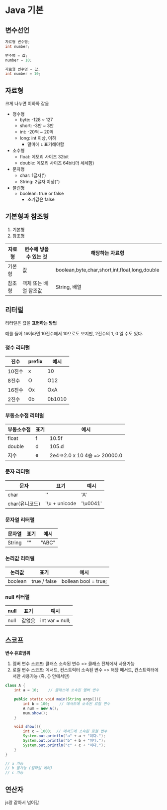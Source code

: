 # Java 기본

## 변수선언

```java
자료형 변수명;
int number;

변수명 = 값;
number = 10;

자료형 변수명 = 값;
int number = 10;
```

## 자료형

크게 나누면 이하와 같음

- 정수형
  - byte: -128 ~ 127
  - short: -3만 ~ 3만
  - int: -20억 ~ 20억
  - long: int 이상, 이하
    - 말미에 `L` 표기해야함
- 소수형
  - float: 메모리 사이즈 32bit
  - double: 메모리 사이즈 64bit(더 세세함)
- 문자형
  - char: 1글자(')
  - String: 2글자 이상(")
- 불린형
  - boolean: true or false
    - 초기값은 false

## 기본형과 참조형

1. 기본형
2. 참조형

| 자료형 | 변수에 넣을 수 있는 것 | 해당하는 자료형                               |
| ------ | ---------------------- | --------------------------------------------- |
| 기본형 | 값                     | boolean,byte,char,short,int,float,long,double |
| 참조형 | 객체 또는 배열 참조값  | String, 배열                                  |

## 리터럴

리터럴은 값을 **표현하는 방법**

예를 들어 `10`이라면 10진수에서 10으로도 보지만, 2진수의 1, 0 일 수도 있다.

### 정수 리터럴

| 진수   | prefix | 예시   |
| ------ | ------ | ------ |
| 10진수 | x      | 10     |
| 8진수  | O      | O12    |
| 16진수 | Ox     | OxA    |
| 2진수  | 0b     | 0b1010 |

### 부동소수점 리터럴

| 부동소수점 | 표기 | 예시                         |
| ---------- | ---- | ---------------------------- |
| float      | f    | 10.5f                        |
| double     | d    | 105.d                        |
| 지수       | e    | 2e4=>2.0 x 10 4승 => 20000.0 |

### 문자 리터럴

| 문자           | 표기          | 예시     |
| -------------- | ------------- | -------- |
| char           | ''            | 'A'      |
| char(유니코드) | '\u + unicode | '\u0041' |

### 문자열 리터럴

| 문자열 | 표기 | 예시  |
| ------ | ---- | ----- |
| String | ""   | "ABC" |

### 논리값 리터럴

| 논리값  | 표기         | 예시                 |
| ------- | ------------ | -------------------- |
| boolean | true / false | bollean bool = true; |

### null 리터럴

| null | 표기   | 예시            |
| ---- | ------ | --------------- |
| null | 값없음 | int var = null; |

## 스코프

**변수 유효범위**

1. 멤버 변수 스코프: 클래스 소속된 변수 => 클래스 전체에서 사용가능
2. 로컬 변수 스코프: 메서드, 컨스트럭터 소속된 변수 => 해당 메서드, 컨스트럭터에서만 사용가능 (즉, {} 안에서만)

```java
class A {
    int a = 10; 　　// 클래스에 소속된 멤버 변수

    public static void main(String args[]){
        int b = 100;　　 // 메서드에 소속된 로컬 변수
        A num = new A();
        num.show();
    }

    void show(){
        int c = 1000;  // 메서드에 소속된 로컬 변수
        System.out.println("a" + a + "이다.");
        System.out.println("b" + b + "이다.");
        System.out.println("c" + c + "이다.");
    }
}

// a 가능
// b 불가능 (컴파일 에러)
// c 가능
```

## 연산자

js랑 같아서 넘어감

##
